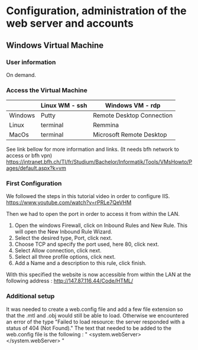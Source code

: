 # Configuration, administration of the web server and accounts


## Windows Virtual Machine

### User information

On demand.

### Access the Virtual Machine

|   | Linux WM - ssh  | Windows VM - rdp  |
|---|---|---|
| Windows  | Putty  | Remote Desktop Connection  |
| Linux  | terminal  | Remmina  |
| MacOs  | terminal  | Microsoft Remote Desktop  |

See link bellow for more information and links. (It needs bfh network to access or bfh vpn)
https://intranet.bfh.ch/TI/fr/Studium/Bachelor/Informatik/Tools/VMsHowto/Pages/default.aspx?k=vm

### First Configuration

We followed the steps in this tutorial video in order to configure IIS.
https://www.youtube.com/watch?v=rPRLe7QeVHM

Then we had to open the port in order to access it from within the LAN.
1. Open the windows Firewall, click on Inbound Rules and New Rule. This will open the New Inbound Rule Wizard.
2. Select the desired type, Port, click next.
3. Choose TCP and specify the port used, here 80, click next.
4. Select Allow connection, click next.
5. Select all three profile options, click next.
6. Add a Name and a description to this rule, click finish.

With this specified the website is now accessible from within the LAN at the following address : http://147.87.116.44/Code/HTML/

### Additional setup

It was needed to create a web.config file and add a few file extension so that the .mtl and .obj would still be able to load. Otherwise we encountered an error of the type "Failed to load resource: the server responded with a status of 404 (Not Found)." The text that needed to be added to the web.config file is the following : "<?xml version="1.0" encoding="UTF-8"?>
      <configuration>
          <system.webServer>
               <staticContent>
                 <remove fileExtension=".mtl" />
                 <mimeMap fileExtension=".mtl" mimeType="text/plain" />
                 <mimeMap fileExtension=".obj" mimeType="application/octet-stream" />
               </staticContent>
          </system.webServer>
      </configuration>
"
